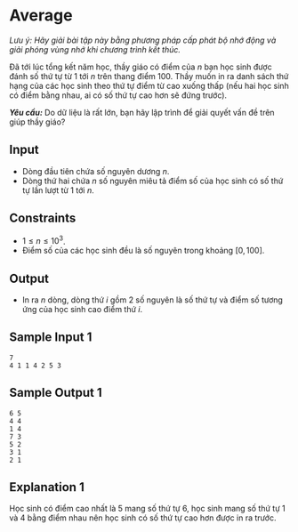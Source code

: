 # Average

*Lưu ý: Hãy giải bài tập này bằng phương pháp cấp phát bộ nhớ động và giải phóng vùng nhớ khi chương trình kết thúc.*

Đã tới lúc tổng kết năm học, thầy giáo có điểm của $n$ bạn học sinh được đánh số thứ tự từ $1$ tới $n$ trên thang điểm $100$. Thầy muốn in ra danh sách thứ hạng của các học sinh theo thứ tự điểm từ cao xuống thấp (nếu hai học sinh có điểm bằng nhau, ai có số thứ tự cao hơn sẽ đứng trước). 

***Yêu cầu:*** Do dữ liệu là rất lớn, bạn hãy lập trình để giải quyết vấn đề trên giúp thầy giáo?

## Input

- Dòng đầu tiên chứa số nguyên dương $n$.
- Dòng thứ hai chứa $n$ số nguyên miêu tả điểm số của học sinh có số thứ tự lần lượt từ $1$ tới $n$.

## Constraints 

- $1 \le n \le 10^3$.
- Điểm số của các học sinh đều là số nguyên trong khoảng $[0,100]$.

## Output

- In ra $n$ dòng, dòng thứ $i$ gồm $2$ số nguyên là số thứ tự và điểm số tương ứng của học sinh cao điểm thứ $i$.

## Sample Input 1

```
7
4 1 1 4 2 5 3
```

## Sample Output 1

```
6 5
4 4
1 4
7 3
5 2
3 1
2 1
``` 

## Explanation 1

Học sinh có điểm cao nhất là $5$ mang số thứ tự $6$, học sinh mang số thứ tự $1$ và $4$ bằng điểm nhau nên học sinh có số thứ tự cao hơn được in ra trước.